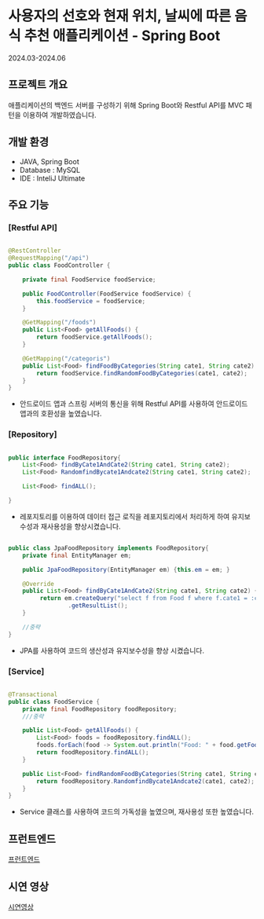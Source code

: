 # 사용자의 선호와 현재 위치, 날씨에 따른 음식 추천 애플리케이션 - Spring Boot

2024.03-2024.06


## 프로젝트 개요

애플리케이션의 백엔드 서버를 구성하기 위해 Spring Boot와 Restful API를 MVC 패턴을 이용하여 개발하였습니다.

## 개발 환경

+ JAVA, Spring Boot
+ Database : MySQL
+ IDE : InteliJ Ultimate

## 주요 기능

### [Restful API]

```java

@RestController
@RequestMapping("/api")
public class FoodController {

    private final FoodService foodService;

    public FoodController(FoodService foodService) {
        this.foodService = foodService;
    }

    @GetMapping("/foods")
    public List<Food> getAllFoods() {
        return foodService.getAllFoods();
    }

    @GetMapping("/categoris")
    public List<Food> findFoodByCategories(String cate1, String cate2) {
        return foodService.findRandomFoodByCategories(cate1, cate2);
    }
}

```

+ 안드로이드 앱과 스프링 서버의 통신을 위해 Restful API를 사용하여 안드로이드 앱과의 호환성을 높였습니다.
  

### [Repository]

```java

public interface FoodRepository{
    List<Food> findByCate1AndCate2(String cate1, String cate2);
    List<Food> RandomfindBycate1Andcate2(String cate1, String cate2);

    List<Food> findALL();

}

```

+ 레포지토리를 이용하여 데이터 접근 로직을 레포지토리에서 처리하게 하여 유지보수성과 재사용성을 향상시켰습니다.

```java

public class JpaFoodRepository implements FoodRepository{
    private final EntityManager em;

    public JpaFoodRepository(EntityManager em) {this.em = em; }

    @Override
    public List<Food> findByCate1AndCate2(String cate1, String cate2) {
         return em.createQuery("select f from Food f where f.cate1 = :cate1 AND f.cate2 = :cate2", Food.class)
                 .getResultList();
    }

    //중략
}
```

+ JPA를 사용하여 코드의 생산성과 유지보수성을 향상 시켰습니다.
  
### [Service]

```java

@Transactional
public class FoodService {
    private final FoodRepository foodRepository;
    ///중략

    public List<Food> getAllFoods() {
        List<Food> foods = foodRepository.findALL();
        foods.forEach(food -> System.out.println("Food: " + food.getFood() + ", Category1: " + food.getCate1() + ", Category2: " + food.getCate2()));
        return foodRepository.findALL();
    }

    public List<Food> findRandomFoodByCategories(String cate1, String cate2) {
        return foodRepository.RandomfindBycate1Andcate2(cate1, cate2);
    }
}

```

+ Service 클래스를 사용하여 코드의 가독성을 높였으며, 재사용성 또한 높였습니다.


## 프런트엔드

[프런트엔드](https://github.com/wqp99w/Gooroome)


## 시연 영상

[시연영상](https://www.youtube.com/watch?v=CxD3iMuHXOE)

